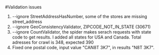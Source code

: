 #Validation issues
1. --ignore StreetAddressHasNumber, some of the stores are missing street_address
2. --ignore GeoConsistencyValidator, ZIPCODE_NOT_IN_STATE (30671)
3. --ignore CountValidator, the spider makes serach requests with state code to get results. I added all states for USA and Canada. Total adresses for crawl is 348, expected 390
4. Fixed one postal code, input value "CAN8T 3K7", in results "N8T 3K7".

